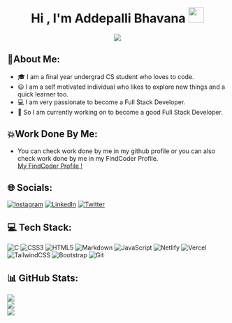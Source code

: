 <h1 align="center">Hi , I'm Addepalli Bhavana <img src="https://media.giphy.com/media/hvRJCLFzcasrR4ia7z/giphy.gif" width="35"></h1>
<p align="center">
  <a href="https://github.com/addepalli-bhavana"><img src="https://readme-typing-svg.herokuapp.com?lines=Front+End+Developer;Computer+Science+Student;&center=true&width=500&height=30"></a>
</p>


## 💫About Me:
- 🎓  I am a final year undergrad CS student who loves to code.</br>
- 😃  I am a self motivated individual who likes to explore new things and a quick learner too.</br>
- 💻  I am very passionate to become a Full Stack Developer.</br>
- 🌱  So I am currently working on to become a good Full Stack Developer.


## 💥Work Done By Me:
- You can check work done by me in my github profile or you can also check work done by me in my FindCoder Profile.</br>
[My FindCoder Profile !](https://www.findcoder.io/u/bhavana)


## 🌐 Socials:
[![Instagram](https://img.shields.io/badge/Instagram-%23E4405F.svg?logo=Instagram&logoColor=white)](https://instagram.com/bhavana_addepalli) [![LinkedIn](https://img.shields.io/badge/LinkedIn-%230077B5.svg?logo=linkedin&logoColor=white)](https://linkedin.com/in/addepalli-bhavana-001b62218/) [![Twitter](https://img.shields.io/badge/Twitter-%231DA1F2.svg?logo=Twitter&logoColor=white)](https://twitter.com/A__Bhavana) 



## 💻 Tech Stack:
![C](https://img.shields.io/badge/c-%2300599C.svg?style=for-the-badge&logo=c&logoColor=white) ![CSS3](https://img.shields.io/badge/css3-%231572B6.svg?style=for-the-badge&logo=css3&logoColor=white) ![HTML5](https://img.shields.io/badge/html5-%23E34F26.svg?style=for-the-badge&logo=html5&logoColor=white) ![Markdown](https://img.shields.io/badge/markdown-%23000000.svg?style=for-the-badge&logo=markdown&logoColor=white) ![JavaScript](https://img.shields.io/badge/javascript-%23323330.svg?style=for-the-badge&logo=javascript&logoColor=%23F7DF1E) ![Netlify](https://img.shields.io/badge/netlify-%23000000.svg?style=for-the-badge&logo=netlify&logoColor=#00C7B7) ![Vercel](https://img.shields.io/badge/vercel-%23000000.svg?style=for-the-badge&logo=vercel&logoColor=white) ![TailwindCSS](https://img.shields.io/badge/tailwindcss-%2338B2AC.svg?style=for-the-badge&logo=tailwind-css&logoColor=white) ![Bootstrap](https://img.shields.io/badge/bootstrap-%23563D7C.svg?style=for-the-badge&logo=bootstrap&logoColor=white) ![Git](https://img.shields.io/badge/Git-2088FF?style=for-the-badge&logo=github-actions&logoColor=white)

## 📊 GitHub Stats:
![](https://github-readme-stats.vercel.app/api?username=addepalli-bhavana&theme=highcontrast&hide_border=false&include_all_commits=false&count_private=false)<br/>
![](https://github-readme-streak-stats.herokuapp.com/?user=addepalli-bhavana&theme=highcontrast&hide_border=false)<br/>
![](https://github-readme-stats.vercel.app/api/top-langs/?username=addepalli-bhavana&theme=highcontrast&hide_border=false&include_all_commits=false&count_private=false&layout=compact)


